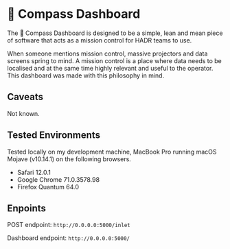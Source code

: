 # 🧭 Compass Dashboard

The 🧭 Compass Dashboard is designed to be a simple, lean and mean piece of software that acts as a mission control for HADR teams to use.

When someone mentions mission control, massive projectors and data screens spring to mind. A mission control is a place where data needs to be localised and at the same time highly relevant and useful to the operator. This dashboard was made with this philosophy in mind.

## Caveats

Not known.

## Tested Environments

Tested locally on my development machine, MacBook Pro running macOS Mojave (v10.14.1) on the following browsers.

- Safari 12.0.1
- Google Chrome 71.0.3578.98
- Firefox Quantum 64.0

## Enpoints

POST endpoint: `http://0.0.0.0:5000/inlet`

Dashboard endpoint: `http://0.0.0.0:5000/`